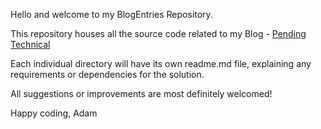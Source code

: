 Hello and welcome to my BlogEntries Repository.

This repository houses all the source code related to my Blog - [Pending Technical](http://pendingtech.wordpress.com)

Each individual directory will have its own readme.md file, explaining any requirements or dependencies for the solution.

All suggestions or improvements are most definitely welcomed!

Happy coding,
Adam



